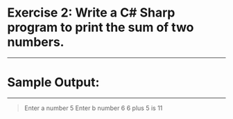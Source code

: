 # Exercise 2:  Write a C# Sharp program to print the sum of two numbers.
---

# Sample Output:
---
> Enter a number
5
Enter b number
6
6 plus 5 is 11

